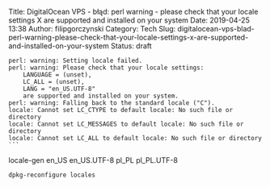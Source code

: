 Title: DigitalOcean VPS - błąd: perl warning - please check that your locale settings X are supported and installed on your system
Date: 2019-04-25 13:38
Author: filipgorczynski
Category: Tech
Slug: digitalocean-vps-blad-perl-warning-please-check-that-your-locale-settings-x-are-supported-and-installed-on-your-system
Status: draft

````
perl: warning: Setting locale failed.
perl: warning: Please check that your locale settings:
    LANGUAGE = (unset),
    LC_ALL = (unset),
    LANG = "en_US.UTF-8"
    are supported and installed on your system.
perl: warning: Falling back to the standard locale ("C").
locale: Cannot set LC_CTYPE to default locale: No such file or directory
locale: Cannot set LC_MESSAGES to default locale: No such file or directory
locale: Cannot set LC_ALL to default locale: No such file or directory
```
````

locale-gen en_US en_US.UTF-8 pl_PL pl_PL.UTF-8

```
dpkg-reconfigure locales
```
